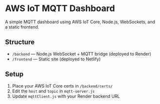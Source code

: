 # AWS IoT MQTT Dashboard

A simple MQTT dashboard using AWS IoT Core, Node.js, WebSockets, and a static frontend.

## Structure

- `/backend` — Node.js WebSocket + MQTT bridge (deployed to Render)
- `/frontend` — Static site (deployed to Netlify)

## Setup

1. Place your AWS IoT Core certs in `/backend/certs/`
2. Edit the `host` and `topic` in `mqtt-server.js`
3. Update `mqttClient.js` with your Render backend URL